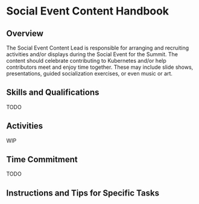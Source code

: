 # Social Event Content Handbook

## Overview

The Social Event Content Lead is responsible for arranging and recruiting activities and/or displays during the Social Event for the Summit.  The content should celebrate contributing to Kubernetes and/or help contributors meet and enjoy time together. These may include slide shows, presentations, guided socialization exercises, or even music or art.   

## Skills and Qualifications

TODO  

## Activities  

WIP

## Time Commitment

TODO

## Instructions and Tips for Specific Tasks
